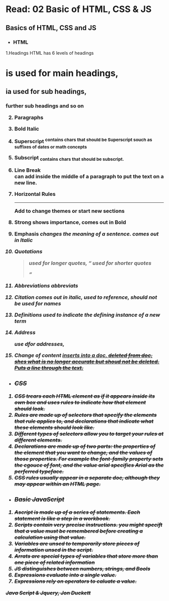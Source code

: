 # Read: 02 Basic of HTML, CSS & JS

## Basics of HTML, CSS and JS
- ### HTML
1.Headings
HTML has 6 levels of headings
 <h1> is used for main headings,<h2> ia used for sub headings,<h3> further sub headings and so on

2. Paragraphs <p> </p>
3. Bold <b> </b>
Italic <i> </i>

4. Superscript <sup> contains chars that should be Superscript souch as suffixes of dates or math concepts
5. Subscript <sub> contains chars that should be subscript.
6. Line Break <br /> can add inside the middle of a paragraph to put the text on a new line.
7. Horizontal Rules <hr /> Add to change themes or start new sections
8. Strong <strong> shows importance, comes out in Bold
9. Emphasis <em> changes the meaning of a sentence. comes out in Italic
10. Quotations <blockquote> used for longer quotes, <q> used for shorter quotes
11. Abbreviations <abbr> abbreviats
12. Citation <cite> comes out in italic, used to reference, should not be used for names
13. Definitions <dfn> used to indicate the defining instance of a new term
14. Address <address> use dfor addresses,
15. Change of content <ins> inserts into a doc, <del> deleted from doc, <s> shes what is no longer accurate but shoud not be deleted. Puts a line through the text.
- ### CSS 
1. CSS trears each HTML element as if it appears inside its own box and uses rules to indicate how that element should look.
2. Rules are made up of selectors that specify the elements that rule applies to, and declarations that indicate what these elements should look like.
3. Different types of selectors allow you to target your rules at different elements.
4. Declarations are made up of two parts: the properties of the element that you want to change, and the values of those properties. For example the font-family property sets the cgouce of font, and the value arial specifies Arial as the perferred typeface.
5. CSS rules usually appear in a separate doc, although they may appear within an HTML page.

- ### Basic JavaScript
1. Ascript is made up of a series of statements. Each statement is like a step in a workbook.
2. Scripts contain very precise instructions. you might specift that a value must be remembered before creating a calculation using that value.
3. Variables are unsed to temporarily store pieces of information unsed in the script.
4. Arrats are special types of variables that store more than one piece of related information
5. JS distinguishes between numbers, strings, and Bools
6. Expressions evaluate into a single value.
7. Expressions rely on operators to caluate a value.







<cite> Java Script & Jquery, Jon Duckett </cite>
